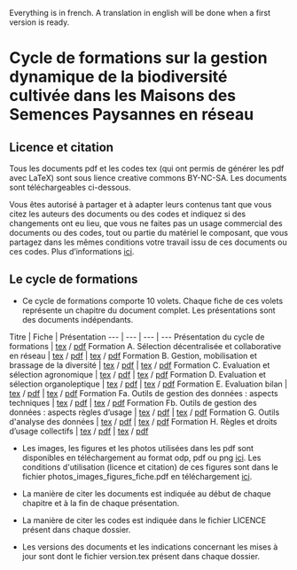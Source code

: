 Everything is in french. A translation in english will be done when a first version is ready.

# Cycle de formations sur la gestion dynamique de la biodiversité cultivée dans les Maisons des Semences Paysannes en réseau

## Licence et citation
Tous les documents pdf et les codes tex (qui ont permis de générer les pdf avec LaTeX) sont sous lience creative commons BY-NC-SA. 
Les documents sont téléchargeables ci-dessous.

Vous êtes autorisé à partager et à adapter leurs contenus tant que vous citez les auteurs des documents ou des codes et indiquez si des changements ont eu lieu, que vous ne faites pas un usage commercial des documents ou des codes, tout ou partie du matériel le composant, que vous partagez dans les mêmes conditions votre travail issu de ces documents ou ces codes. 
Plus d’informations [ici](http://creativecommons.org/licenses/by-nc-sa/4.0/deed.fr).

## Le cycle de formations

- Ce cycle de formations comporte 10 volets. 
Chaque fiche de ces volets représente un chapitre du document complet.
Les présentations sont des documents indépendants.

Titre | Fiche | Présentation 
--- | --- | --- | ---
Présentation du cycle de formations | [tex]() / [pdf]() 
Formation A. Sélection décentralisée et collaborative en réseau | [tex]() / [pdf]() | [tex]() / [pdf]()
Formation B. Gestion, mobilisation et brassage de la diversité  | [tex]() / [pdf]() | [tex]() / [pdf]()
Formation C. Evaluation et sélection agronomique  | [tex]() / [pdf]() | [tex]() / [pdf]()
Formation D. Evaluation et sélection organoleptique  | [tex]() / [pdf]() | [tex]() / [pdf]()
Formation E. Evaluation bilan  | [tex]() / [pdf]() | [tex]() / [pdf]()
Formation Fa. Outils de gestion des données : aspects techniques  | [tex]() / [pdf]() | [tex]() / [pdf]()
Formation Fb. Outils de gestion des données : aspects règles d’usage  | [tex]() / [pdf]() | [tex]() / [pdf]()
Formation G. Outils d'analyse des données  | [tex]() / [pdf]() | [tex]() / [pdf]()
Formation H. Règles et droits d’usage collectifs  | [tex]() / [pdf]() | [tex]() / [pdf]()


- Les images, les figures et les photos utilisées dans les pdf sont disponibles en téléchargement au format odp, pdf ou png [ici](https://www.dropbox.com/sh/sa23b3psd5nypcc/AADDpe_eBtKcvxcjoMYMlPiAa?dl=0).
Les conditions d'utilisation (licence et citation) de ces figures sont dans le fichier photos_images_figures_fiche.pdf en téléchargement [ici](https://www.dropbox.com/s/980hwbgm566skbt/photos_images_figures_fiche.pdf?dl=0).

- La manière de citer les documents est indiquée au début de chaque chapitre et à la fin de chaque présentation.

- La manière de citer les codes est indiquée dans le fichier LICENCE présent dans chaque dossier.

- Les versions des documents et les indications concernant les mises à jour sont dont le fichier version.tex présent dans chaque dossier.

